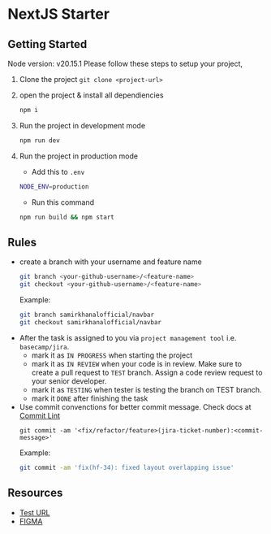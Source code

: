 # NextJS Starter

## Getting Started

Node version: v20.15.1
Please follow these steps to setup your project,

1. Clone the project `git clone <project-url>`
2. open the project & install all dependiencies
   ```bash
   npm i
   ```
3. Run the project in development mode

   ```bash
   npm run dev
   ```

4. Run the project in production mode
   - Add this to `.env`
   ```bash
   NODE_ENV=production
   ```
   - Run this command
   ```bash
   npm run build && npm start
   ```

## Rules

- create a branch with your username and feature name
  ```bash
  git branch <your-github-username>/<feature-name>
  git checkout <your-github-username>/<feature-name>
  ```
  Example:
  ```bash
  git branch samirkhanalofficial/navbar
  git checkout samirkhanalofficial/navbar
  ```
- After the task is assigned to you via `project management tool` i.e. `basecamp/jira`.
  - mark it as `IN PROGRESS` when starting the project
  - mark it as `IN REVIEW` when your code is in review. Make sure to create a pull request to `TEST` branch. Assign a code review request to your senior developer.
  - mark it as `TESTING` when tester is testing the branch on TEST branch.
  - mark it `DONE` after finishing the task
- Use commit convenctions for better commit message. Check docs at [Commit Lint](https://commitlint.js.org/guides/getting-started.html)
  ```
  git commit -am '<fix/refactor/feature>(jira-ticket-number):<commit-message>'
  ```
  Example:
  ```bash
  git commit -am 'fix(hf-34): fixed layout overlapping issue'
  ```

## Resources

- [Test URL](tag-wheel-frontend.vercel.app)
- [FIGMA](https://www.figma.com/design/iBHuFtieshCmR9Ay6msEqo/Home-Friend?node-id=0-1&t=SCvLD8pxWS9WMtvh-1)
